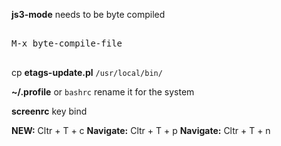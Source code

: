 **js3-mode** needs to be byte compiled

<pre>

M-x byte-compile-file

</pre>

cp **etags-update.pl** ``/usr/local/bin/``

**~/.profile** or ``bashrc`` rename it for the system

**screenrc** key bind

**NEW:** Cltr + T + c
**Navigate:** Cltr + T + p
**Navigate:** Cltr + T + n